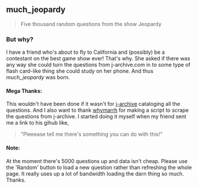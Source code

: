 ## much_jeopardy

> Five thousand random questions from the show Jeopardy

### But why?
I have a friend who's about to fly to California and (possibly) be a contestant on the best game show ever! That's why. She asked if there was any way she could turn the questions from j-archive.com in to some type of flash card-like thing she could study on her phone. And thus _much_jeopardy_ was born.

#### Mega Thanks:
This wouldn't have been done if it wasn't for [j-archive](http://j-archive.com/) cataloging all the questions. And I also want to thank [whymarrh](https://github.com/whymarrh/) for making a script to scrape the questions from j-archive. I started doing it myself when my friend sent me a link to his gihub like,
> "Pleeease tell me there's something you can do with this!"

#### Note:
At the moment there's 5000 questions up and data isn't cheap. Please use the 'Random' button to load a new question rather than refreshing the whole page. It really uses up a lot of bandwidth loading the darn thing so much. Thanks.
